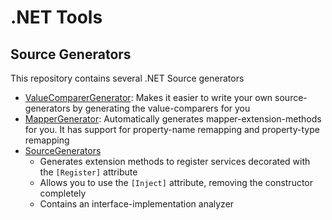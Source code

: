 # .NET Tools
## Source Generators
This repository contains several .NET Source generators
- [ValueComparerGenerator](SourceGenerators/ValueComparerGenerator/README.md): Makes it easier to write your own source-generators by generating the value-comparers for you
- [MapperGenerator](SourceGenerators/Mapper/README.md): Automatically generates mapper-extension-methods for you. It has support for property-name remapping and property-type remapping
- [SourceGenerators](SourceGenerators/SourceGenerators/README.md)
    - Generates extension methods to register services decorated with the `[Register]` attribute
    - Allows you to use the `[Inject]` attribute, removing the constructor completely
    - Contains an interface-implementation analyzer